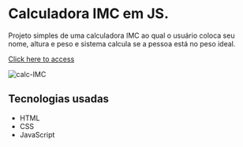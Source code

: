 # Calculadora IMC em JS.

Projeto simples de uma calculadora IMC ao qual o usuário coloca seu nome, altura e peso e sistema calcula se a pessoa está no peso ideal.

[Click here to access](https://chhenriquee.github.io/calculadora-IMC-javaScript/)


![calc-IMC](https://github.com/Chhenriquee/calculadora-IMC-javaScript/assets/132729663/45e5bcf5-4bf6-4369-bca5-7ea4109ca09b)


## Tecnologias usadas

- HTML
- CSS
- JavaScript
